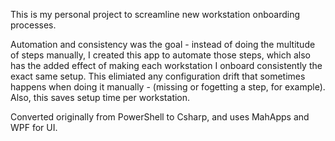 This is my personal project to screamline new workstation onboarding processes.

Automation and consistency was the goal - instead of doing the multitude of steps manually, I created this app to automate those steps, which also has the added effect of making each workstation I onboard consistently the exact same setup.
This elimiated any configuration drift that sometimes happens when doing it manually - (missing or fogetting a step, for example).
Also, this saves setup time per workstation.

Converted originally from PowerShell to Csharp, and uses MahApps and WPF for UI.
